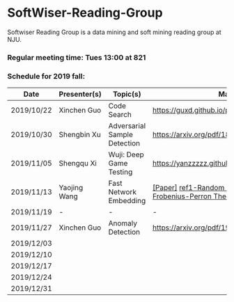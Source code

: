 # SoftWiser-Reading-Group
Softwiser Reading Group is a data mining and soft mining reading group at NJU.

### Regular meeting time: Tues 13:00 at 821

### Schedule for 2019 fall:
| Date | Presenter(s) | Topic(s) | Material |
| --- | --- | --- | --- |
| 2019/10/22 | Xinchen Guo | Code Search | https://guxd.github.io/papers/deepcs.pdf | 
| 2019/10/30 | Shengbin Xu | Adversarial Sample Detection | https://arxiv.org/pdf/1812.05793 |
| 2019/11/05 | Shengqu Xi | Wuji: Deep Game Testing | https://yanzzzzz.github.io/files/PID6139619.pdf |
| 2019/11/13 | Yaojing Wang | Fast Network Embedding | [\[Paper\]](https://github.com/Ghostcandywyj/SoftWiser-Reading-Group/raw/master/tmp/p399-chenA.pdf) [ref1-Random Projection](https://users.math.msu.edu/users/markiwen/Teaching/MTH995/Papers/JL_Database_Subgaussian.pdf) [ref2-Frobenius-Perron Theorem](https://math.uchicago.edu/~may/VIGRE/VIGRE2007/REUPapers/FINALAPP/Khim.pdf)|
| 2019/11/19 | - | - | - |
| 2019/11/27 | Xinchen Guo | Anomaly Detection | https://arxiv.org/pdf/1904.02639.pdf |
| 2019/12/03 |  |  |  |
| 2019/12/10 |  |  |  |
| 2019/12/17 |  |  |  |
| 2019/12/24 |  |  |  |
| 2019/12/31 |  |  |  |
